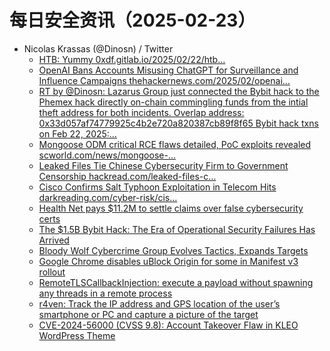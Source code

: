 # 每日安全资讯（2025-02-23）

- Nicolas Krassas (@Dinosn) / Twitter
  - [HTB: Yummy 0xdf.gitlab.io/2025/02/22/htb…](https://x.com/Dinosn/status/1893320902844035510)
  - [OpenAI Bans Accounts Misusing ChatGPT for Surveillance and Influence Campaigns thehackernews.com/2025/02/openai…](https://x.com/Dinosn/status/1893218793452695583)
  - [RT by @Dinosn: Lazarus Group just connected the Bybit hack to the Phemex hack directly on-chain commingling funds from the intial theft address for both incidents. Overlap address: 0x33d057af74779925c4b2e720a820387cb89f8f65 Bybit hack txns on Feb 22, 2025:…](https://x.com/zachxbt/status/1893211577836302365)
  - [Mongoose ODM critical RCE flaws detailed, PoC exploits revealed scworld.com/news/mongoose-…](https://x.com/Dinosn/status/1893158179459973240)
  - [Leaked Files Tie Chinese Cybersecurity Firm to Government Censorship hackread.com/leaked-files-c…](https://x.com/Dinosn/status/1893158097700487357)
  - [Cisco Confirms Salt Typhoon Exploitation in Telecom Hits darkreading.com/cyber-risk/cis…](https://x.com/Dinosn/status/1893157731101479249)
  - [Health Net pays $11.2M to settle claims over false cybersecurity certs](https://x.com/Dinosn/status/1893157623622410500)
  - [The $1.5B Bybit Hack: The Era of Operational Security Failures Has Arrived](https://x.com/Dinosn/status/1893156837496598848)
  - [Bloody Wolf Cybercrime Group Evolves Tactics, Expands Targets](https://x.com/Dinosn/status/1893145856917774638)
  - [Google Chrome disables uBlock Origin for some in Manifest v3 rollout](https://x.com/Dinosn/status/1893145622615593324)
  - [RemoteTLSCallbackInjection: execute a payload without spawning any threads in a remote process](https://x.com/Dinosn/status/1893145452515561848)
  - [r4ven: Track the IP address and GPS location of the user’s smartphone or PC and capture a picture of the target](https://x.com/Dinosn/status/1893145275625091369)
  - [CVE-2024-56000 (CVSS 9.8): Account Takeover Flaw in KLEO WordPress Theme](https://x.com/Dinosn/status/1893145160856318339)
